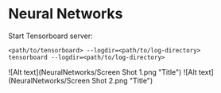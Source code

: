 # Neural Networks

Start Tensorboard server:
```
<path/to/tensorboard> --logdir=<path/to/log-directory>
tensorboard --logdir=<path/to/log-directory>
```
![Alt text](NeuralNetworks/Screen Shot 1.png "Title")
![Alt text](NeuralNetworks/Screen Shot 2.png "Title")
